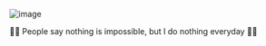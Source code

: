![image](https://user-images.githubusercontent.com/94551970/163040876-fd228e14-a4a6-4e4b-9d69-e6e206bc4105.png)

👋👋 People say nothing is impossible, but I do nothing everyday 🤔🤔

